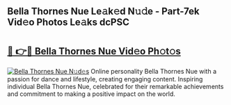 ## Bella Thornes Nue Le𝚊k𝚎d N𝚞𝚍e - Part-7ek Vid𝚎o Photos Le𝚊ks dcPSC

# <h2><a href="http://fb5vpb.evod.top/?m=Bella+Thornes+Nue">🔗 👉🔴 Bella Thornes Nue Vid𝚎o Ph𝚘t𝚘s</a></h2>

[![Bella Thornes Nue N𝚞d𝚎s](https://i.imgur.com/8V9OHl7.gif)](http://fb5vpb.evod.top/?m=Bella+Thornes+Nue)
Online personality Bella Thornes Nue with a passion for dance and lifestyle, creating engaging content. Inspiring individual Bella Thornes Nue, celebrated for their remarkable achievements and commitment to making a positive impact on the world. 

